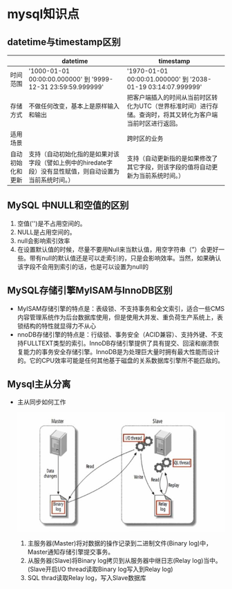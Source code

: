 # mysql知识点
## datetime与timestamp区别

|                  | datetime                                                     | timestamp                                                    |
| ---------------- | ------------------------------------------------------------ | ------------------------------------------------------------ |
| 时间范围         | '1000-01-01 00:00:00.000000' 到 '9999-12-31 23:59:59.999999' | '1970-01-01 00:00:01.000000' 到 '2038-01-19 03:14:07.999999' |
| 存储方式         | 不做任何改变，基本上是原样输入和输出                         | 把客户端插入的时间从当前时区转化为UTC（世界标准时间）进行存储。查询时，将其又转化为客户端当前时区进行返回。 |
| 适用场景         |                                                              | 跨时区的业务                                                 |
| 自动初始化和更新 | 支持（自动初始化指的是如果对该字段（譬如上例中的hiredate字段）没有显性赋值，则自动设置为当前系统时间。） | 支持（自动更新指的是如果修改了其它字段，则该字段的值将自动更新为当前系统时间。） |

## MySQL 中NULL和空值的区别

1. 空值('')是不占用空间的。
2. NULL是占用空间的。
3. null会影响索引效率
4. 在设置默认值的时候，尽量不要用Null来当默认值，用空字符串（”）会更好一些。带有null的默认值还是可以走索引的，只是会影响效率。当然，如果确认该字段不会用到索引的话，也是可以设置为null的

## MySQL存储引擎MyISAM与InnoDB区别
- MyISAM存储引擎的特点是：表级锁、不支持事务和全文索引，适合一些CMS内容管理系统作为后台数据库使用，但是使用大并发、重负荷生产系统上，表锁结构的特性就显得力不从心
- nnoDB存储引擎的特点是：行级锁、事务安全（ACID兼容）、支持外键、不支持FULLTEXT类型的索引。InnoDB存储引擎提供了具有提交、回滚和崩溃恢复能力的事务安全存储引擎。InnoDB是为处理巨大量时拥有最大性能而设计的。它的CPU效率可能是任何其他基于磁盘的关系数据库引擎所不能匹敌的。



## Mysql主从分离

- 主从同步如何工作

  ![MySQL-Master-Slave](https://github.com/chenyaowu/myo2o/blob/master/myo2o/img/mysql/MySQL-Master-Slave.jpg)

  1. 主服务器(Master)将对数据的操作记录到二进制文件(Binary log)中，Master通知存储引擎提交事务。
  2. 从服务器(Slave)将Binary log拷贝到从服务器中继日志(Relay log)当中。(Slave开启I/O thread读取Binary log写入到Relay log)
  3. SQL thrad读取Relay log，写入Slave数据库



